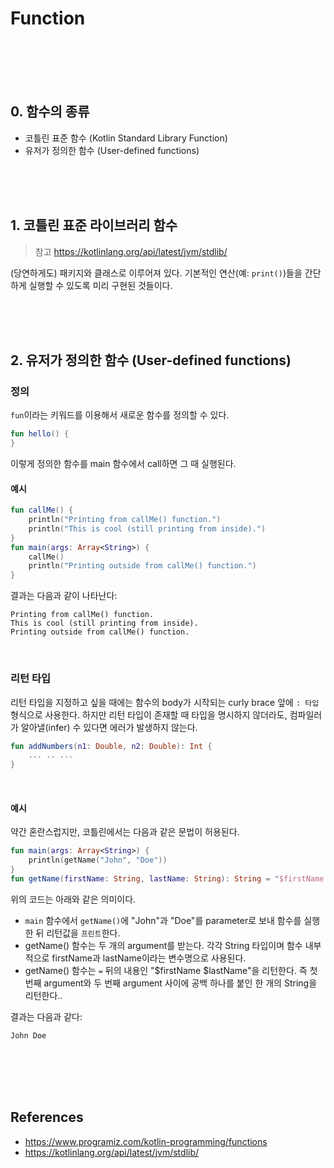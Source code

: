 # Function

<br><br><br><br>


## 0. 함수의 종류
* 코틀린 표준 함수 (Kotlin Standard Library Function)
* 유저가 정의한 함수 (User-defined functions)

<br><br><br>


## 1. 코틀린 표준 라이브러리 함수
> 참고 https://kotlinlang.org/api/latest/jvm/stdlib/

(당연하게도) 패키지와 클래스로 이루어져 있다. 기본적인 연산(예: `print()`)들을 간단하게 실행할 수 있도록 미리 구현된 것들이다.

<br><br><br>



## 2. 유저가 정의한 함수 (User-defined functions)

### 정의

`fun`이라는 키워드를 이용해서 새로운 함수를 정의할 수 있다.

```kotlin
fun hello() {
}
```

이렇게 정의한 함수를 main 함수에서 call하면 그 때 실행된다.

#### 예시

```kotlin
fun callMe() {
    println("Printing from callMe() function.")
    println("This is cool (still printing from inside).")
}
fun main(args: Array<String>) {
    callMe()
    println("Printing outside from callMe() function.")
}
```
결과는 다음과 같이 나타난다:
```
Printing from callMe() function.
This is cool (still printing from inside).
Printing outside from callMe() function.
```

<br>

### 리턴 타입

리턴 타입을 지정하고 싶을 때에는 함수의 body가 시작되는 curly brace 앞에 `: 타입` 형식으로 사용한다.
하지만 리턴 타입이 존재할 때 타입을 명시하지 않더라도, 컴파일러가 알아낼(infer) 수 있다면 에러가 발생하지 않는다.

```kotlin
fun addNumbers(n1: Double, n2: Double): Int {
    ... .. ...
}
```
<br>

#### 예시

약간 혼란스럽지만, 코틀린에서는 다음과 같은 문법이 허용된다.

```kotlin
fun main(args: Array<String>) {
    println(getName("John", "Doe"))
}
fun getName(firstName: String, lastName: String): String = "$firstName $lastName"
```

위의 코드는 아래와 같은 의미이다.
* `main` 함수에서 `getName()`에 "John"과 "Doe"를 parameter로 보내 함수를 실행한 뒤 리턴값을 `프린트`한다.
* getName() 함수는 두 개의 argument를 받는다. 각각 String 타입이며 함수 내부적으로 firstName과 lastName이라는 변수명으로 사용된다.
* getName() 함수는 `=` 뒤의 내용인 "$firstName $lastName"을 리턴한다. 즉 첫 번째 argument와 두 번째 argument 사이에 공백 하나를 붙인 한 개의 String을 리턴한다..

결과는 다음과 같다:
```
John Doe
```

<br><br><br><br>



## References
* https://www.programiz.com/kotlin-programming/functions
* https://kotlinlang.org/api/latest/jvm/stdlib/
